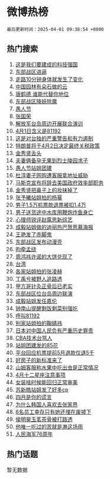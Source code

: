 # 微博热榜

`最后更新时间：2025-04-01 09:38:54 +0800`

## 热门搜索

1. [这是我们要建成的科技强国](https://m.weibo.cn/search?containerid=100103type%3D1%26t%3D10%26q%3D%23%E8%BF%99%E6%98%AF%E6%88%91%E4%BB%AC%E8%A6%81%E5%BB%BA%E6%88%90%E7%9A%84%E7%A7%91%E6%8A%80%E5%BC%BA%E5%9B%BD%23&stream_entry_id=51&isnewpage=1&extparam=seat%3D1%26cate%3D10103%26filter_type%3Drealtimehot%26stream_entry_id%3D51%26c_type%3D51%26pos%3D0%26q%3D%2523%25E8%25BF%2599%25E6%2598%25AF%25E6%2588%2591%25E4%25BB%25AC%25E8%25A6%2581%25E5%25BB%25BA%25E6%2588%2590%25E7%259A%2584%25E7%25A7%2591%25E6%258A%2580%25E5%25BC%25BA%25E5%259B%25BD%2523%26dgr%3D0%26display_time%3D1743471532%26pre_seqid%3D17434715328740317483361)
1. [东部战区进逼](https://m.weibo.cn/search?containerid=100103type%3D1%26t%3D10%26q%3D%23%E4%B8%9C%E9%83%A8%E6%88%98%E5%8C%BA%E8%BF%9B%E9%80%BC%23&stream_entry_id=31&isnewpage=1&extparam=seat%3D1%26lcate%3D5001%26stream_entry_id%3D31%26q%3D%2523%25E4%25B8%259C%25E9%2583%25A8%25E6%2588%2598%25E5%258C%25BA%25E8%25BF%259B%25E9%2580%25BC%2523%26dgr%3D0%26realpos%3D1%26filter_type%3Drealtimehot%26band_rank%3D1%26c_type%3D31%26flag%3D2%26pos%3D0%26cate%3D5001%26display_time%3D1743471532%26pre_seqid%3D17434715328740317483361)
1. [走路10分钟身体就发生了变化](https://m.weibo.cn/search?containerid=100103type%3D1%26t%3D10%26q%3D%23%E8%B5%B0%E8%B7%AF10%E5%88%86%E9%92%9F%E8%BA%AB%E4%BD%93%E5%B0%B1%E5%8F%91%E7%94%9F%E4%BA%86%E5%8F%98%E5%8C%96%23&stream_entry_id=31&isnewpage=1&extparam=seat%3D1%26lcate%3D5001%26stream_entry_id%3D31%26q%3D%2523%25E8%25B5%25B0%25E8%25B7%25AF10%25E5%2588%2586%25E9%2592%259F%25E8%25BA%25AB%25E4%25BD%2593%25E5%25B0%25B1%25E5%258F%2591%25E7%2594%259F%25E4%25BA%2586%25E5%258F%2598%25E5%258C%2596%2523%26dgr%3D0%26realpos%3D2%26filter_type%3Drealtimehot%26band_rank%3D2%26c_type%3D31%26flag%3D1%26pos%3D1%26cate%3D5001%26display_time%3D1743471532%26pre_seqid%3D17434715328740317483361)
1. [中国园林有朵石做的云](https://m.weibo.cn/search?containerid=100103type%3D1%26t%3D10%26q%3D%23%E4%B8%AD%E5%9B%BD%E5%9B%AD%E6%9E%97%E6%9C%89%E6%9C%B5%E7%9F%B3%E5%81%9A%E7%9A%84%E4%BA%91%23&stream_entry_id=31&isnewpage=1&extparam=seat%3D1%26lcate%3D5001%26stream_entry_id%3D31%26q%3D%2523%25E4%25B8%25AD%25E5%259B%25BD%25E5%259B%25AD%25E6%259E%2597%25E6%259C%2589%25E6%259C%25B5%25E7%259F%25B3%25E5%2581%259A%25E7%259A%2584%25E4%25BA%2591%2523%26dgr%3D0%26realpos%3D3%26filter_type%3Drealtimehot%26band_rank%3D3%26c_type%3D31%26flag%3D0%26pos%3D2%26cate%3D5001%26display_time%3D1743471532%26pre_seqid%3D17434715328740317483361)
1. [唐鹤德 谁能代替你地位](https://m.weibo.cn/search?containerid=100103type%3D1%26t%3D10%26q%3D%E5%94%90%E9%B9%A4%E5%BE%B7+%E8%B0%81%E8%83%BD%E4%BB%A3%E6%9B%BF%E4%BD%A0%E5%9C%B0%E4%BD%8D&stream_entry_id=31&isnewpage=1&extparam=seat%3D1%26lcate%3D5001%26stream_entry_id%3D31%26q%3D%25E5%2594%2590%25E9%25B9%25A4%25E5%25BE%25B7%2520%25E8%25B0%2581%25E8%2583%25BD%25E4%25BB%25A3%25E6%259B%25BF%25E4%25BD%25A0%25E5%259C%25B0%25E4%25BD%258D%26dgr%3D0%26realpos%3D4%26filter_type%3Drealtimehot%26band_rank%3D4%26c_type%3D31%26flag%3D1%26pos%3D3%26cate%3D5001%26display_time%3D1743471532%26pre_seqid%3D17434715328740317483361)
1. [东部战区降妖除魔](https://m.weibo.cn/search?containerid=100103type%3D1%26t%3D10%26q%3D%23%E4%B8%9C%E9%83%A8%E6%88%98%E5%8C%BA%E9%99%8D%E5%A6%96%E9%99%A4%E9%AD%94%23&stream_entry_id=31&isnewpage=1&extparam=seat%3D1%26lcate%3D5001%26stream_entry_id%3D31%26q%3D%2523%25E4%25B8%259C%25E9%2583%25A8%25E6%2588%2598%25E5%258C%25BA%25E9%2599%258D%25E5%25A6%2596%25E9%2599%25A4%25E9%25AD%2594%2523%26dgr%3D0%26realpos%3D5%26filter_type%3Drealtimehot%26band_rank%3D5%26c_type%3D31%26flag%3D1%26pos%3D4%26cate%3D5001%26display_time%3D1743471532%26pre_seqid%3D17434715328740317483361)
1. [愚人节](https://m.weibo.cn/search?containerid=100103type%3D1%26t%3D10%26q%3D%E6%84%9A%E4%BA%BA%E8%8A%82&stream_entry_id=31&isnewpage=1&extparam=seat%3D1%26lcate%3D5001%26stream_entry_id%3D31%26q%3D%25E6%2584%259A%25E4%25BA%25BA%25E8%258A%2582%26dgr%3D0%26realpos%3D6%26filter_type%3Drealtimehot%26band_rank%3D6%26c_type%3D31%26flag%3D16%26pos%3D5%26cate%3D5001%26display_time%3D1743471532%26pre_seqid%3D17434715328740317483361)
1. [张国荣](https://m.weibo.cn/search?containerid=100103type%3D1%26t%3D10%26q%3D%E5%BC%A0%E5%9B%BD%E8%8D%A3&stream_entry_id=31&isnewpage=1&extparam=seat%3D1%26lcate%3D5001%26stream_entry_id%3D31%26q%3D%25E5%25BC%25A0%25E5%259B%25BD%25E8%258D%25A3%26dgr%3D0%26realpos%3D7%26filter_type%3Drealtimehot%26band_rank%3D7%26c_type%3D31%26flag%3D2%26pos%3D6%26cate%3D5001%26display_time%3D1743471532%26pre_seqid%3D17434715328740317483361)
1. [解放军台岛周边开展联合演训](https://m.weibo.cn/search?containerid=100103type%3D1%26t%3D10%26q%3D%23%E8%A7%A3%E6%94%BE%E5%86%9B%E5%8F%B0%E5%B2%9B%E5%91%A8%E8%BE%B9%E5%BC%80%E5%B1%95%E8%81%94%E5%90%88%E6%BC%94%E8%AE%AD%23&stream_entry_id=31&isnewpage=1&extparam=seat%3D1%26lcate%3D5001%26stream_entry_id%3D31%26q%3D%2523%25E8%25A7%25A3%25E6%2594%25BE%25E5%2586%259B%25E5%258F%25B0%25E5%25B2%259B%25E5%2591%25A8%25E8%25BE%25B9%25E5%25BC%2580%25E5%25B1%2595%25E8%2581%2594%25E5%2590%2588%25E6%25BC%2594%25E8%25AE%25AD%2523%26dgr%3D0%26realpos%3D8%26filter_type%3Drealtimehot%26band_rank%3D8%26c_type%3D31%26flag%3D0%26pos%3D7%26cate%3D5001%26display_time%3D1743471532%26pre_seqid%3D17434715328740317483361)
1. [4月1日含义是81192](https://m.weibo.cn/search?containerid=100103type%3D1%26t%3D10%26q%3D%234%E6%9C%881%E6%97%A5%E5%90%AB%E4%B9%89%E6%98%AF81192%23&stream_entry_id=31&isnewpage=1&extparam=seat%3D1%26lcate%3D5001%26stream_entry_id%3D31%26q%3D%25234%25E6%259C%25881%25E6%2597%25A5%25E5%2590%25AB%25E4%25B9%2589%25E6%2598%25AF81192%2523%26dgr%3D0%26realpos%3D9%26filter_type%3Drealtimehot%26band_rank%3D9%26c_type%3D31%26flag%3D0%26pos%3D8%26cate%3D5001%26display_time%3D1743471532%26pre_seqid%3D17434715328740317483361)
1. [这是对台独的严重警告和有力遏制](https://m.weibo.cn/search?containerid=100103type%3D1%26t%3D10%26q%3D%23%E8%BF%99%E6%98%AF%E5%AF%B9%E5%8F%B0%E7%8B%AC%E7%9A%84%E4%B8%A5%E9%87%8D%E8%AD%A6%E5%91%8A%E5%92%8C%E6%9C%89%E5%8A%9B%E9%81%8F%E5%88%B6%23&stream_entry_id=31&isnewpage=1&extparam=seat%3D1%26lcate%3D5001%26stream_entry_id%3D31%26q%3D%2523%25E8%25BF%2599%25E6%2598%25AF%25E5%25AF%25B9%25E5%258F%25B0%25E7%258B%25AC%25E7%259A%2584%25E4%25B8%25A5%25E9%2587%258D%25E8%25AD%25A6%25E5%2591%258A%25E5%2592%258C%25E6%259C%2589%25E5%258A%259B%25E9%2581%258F%25E5%2588%25B6%2523%26dgr%3D0%26realpos%3D10%26filter_type%3Drealtimehot%26band_rank%3D10%26c_type%3D31%26flag%3D0%26pos%3D9%26cate%3D5001%26display_time%3D1743471532%26pre_seqid%3D17434715328740317483361)
1. [特朗普将于4月2日决定最终关税政策](https://m.weibo.cn/search?containerid=100103type%3D1%26t%3D10%26q%3D%23%E7%89%B9%E6%9C%97%E6%99%AE%E5%B0%86%E4%BA%8E4%E6%9C%882%E6%97%A5%E5%86%B3%E5%AE%9A%E6%9C%80%E7%BB%88%E5%85%B3%E7%A8%8E%E6%94%BF%E7%AD%96%23&stream_entry_id=31&isnewpage=1&extparam=seat%3D1%26lcate%3D5001%26stream_entry_id%3D31%26q%3D%2523%25E7%2589%25B9%25E6%259C%2597%25E6%2599%25AE%25E5%25B0%2586%25E4%25BA%258E4%25E6%259C%25882%25E6%2597%25A5%25E5%2586%25B3%25E5%25AE%259A%25E6%259C%2580%25E7%25BB%2588%25E5%2585%25B3%25E7%25A8%258E%25E6%2594%25BF%25E7%25AD%2596%2523%26dgr%3D0%26realpos%3D11%26filter_type%3Drealtimehot%26band_rank%3D11%26c_type%3D31%26flag%3D0%26pos%3D10%26cate%3D5001%26display_time%3D1743471532%26pre_seqid%3D17434715328740317483361)
1. [金秀贤舌头](https://m.weibo.cn/search?containerid=100103type%3D1%26t%3D10%26q%3D%23%E9%87%91%E7%A7%80%E8%B4%A4%E8%88%8C%E5%A4%B4%23&stream_entry_id=31&isnewpage=1&extparam=seat%3D1%26lcate%3D5001%26stream_entry_id%3D31%26q%3D%2523%25E9%2587%2591%25E7%25A7%2580%25E8%25B4%25A4%25E8%2588%258C%25E5%25A4%25B4%2523%26dgr%3D0%26realpos%3D12%26filter_type%3Drealtimehot%26band_rank%3D12%26c_type%3D31%26flag%3D1%26pos%3D11%26cate%3D5001%26display_time%3D1743471532%26pre_seqid%3D17434715328740317483361)
1. [夫妻俩备孕无果到烈士陵园求子](https://m.weibo.cn/search?containerid=100103type%3D1%26t%3D10%26q%3D%23%E5%A4%AB%E5%A6%BB%E4%BF%A9%E5%A4%87%E5%AD%95%E6%97%A0%E6%9E%9C%E5%88%B0%E7%83%88%E5%A3%AB%E9%99%B5%E5%9B%AD%E6%B1%82%E5%AD%90%23&stream_entry_id=31&isnewpage=1&extparam=seat%3D1%26lcate%3D5001%26stream_entry_id%3D31%26q%3D%2523%25E5%25A4%25AB%25E5%25A6%25BB%25E4%25BF%25A9%25E5%25A4%2587%25E5%25AD%2595%25E6%2597%25A0%25E6%259E%259C%25E5%2588%25B0%25E7%2583%2588%25E5%25A3%25AB%25E9%2599%25B5%25E5%259B%25AD%25E6%25B1%2582%25E5%25AD%2590%2523%26dgr%3D0%26realpos%3D13%26filter_type%3Drealtimehot%26band_rank%3D13%26c_type%3D31%26flag%3D1%26pos%3D12%26cate%3D5001%26display_time%3D1743471532%26pre_seqid%3D17434715328740317483361)
1. [愚人节站姐团建](https://m.weibo.cn/search?containerid=100103type%3D1%26t%3D10%26q%3D%23%E6%84%9A%E4%BA%BA%E8%8A%82%E7%AB%99%E5%A7%90%E5%9B%A2%E5%BB%BA%23&stream_entry_id=31&isnewpage=1&extparam=seat%3D1%26lcate%3D5001%26stream_entry_id%3D31%26q%3D%2523%25E6%2584%259A%25E4%25BA%25BA%25E8%258A%2582%25E7%25AB%2599%25E5%25A7%2590%25E5%259B%25A2%25E5%25BB%25BA%2523%26dgr%3D0%26realpos%3D14%26filter_type%3Drealtimehot%26band_rank%3D14%26c_type%3D31%26flag%3D2%26pos%3D13%26cate%3D5001%26display_time%3D1743471532%26pre_seqid%3D17434715328740317483361)
1. [杜淳妻子网购遭客服拿地址威胁](https://m.weibo.cn/search?containerid=100103type%3D1%26t%3D10%26q%3D%23%E6%9D%9C%E6%B7%B3%E5%A6%BB%E5%AD%90%E7%BD%91%E8%B4%AD%E9%81%AD%E5%AE%A2%E6%9C%8D%E6%8B%BF%E5%9C%B0%E5%9D%80%E5%A8%81%E8%83%81%23&stream_entry_id=31&isnewpage=1&extparam=seat%3D1%26lcate%3D5001%26stream_entry_id%3D31%26q%3D%2523%25E6%259D%259C%25E6%25B7%25B3%25E5%25A6%25BB%25E5%25AD%2590%25E7%25BD%2591%25E8%25B4%25AD%25E9%2581%25AD%25E5%25AE%25A2%25E6%259C%258D%25E6%258B%25BF%25E5%259C%25B0%25E5%259D%2580%25E5%25A8%2581%25E8%2583%2581%2523%26dgr%3D0%26realpos%3D15%26filter_type%3Drealtimehot%26band_rank%3D15%26c_type%3D31%26flag%3D1%26pos%3D14%26cate%3D5001%26display_time%3D1743471532%26pre_seqid%3D17434715328740317483361)
1. [马斯克宣布将辞去美国政府效率部职务](https://m.weibo.cn/search?containerid=100103type%3D1%26t%3D10%26q%3D%23%E9%A9%AC%E6%96%AF%E5%85%8B%E5%AE%A3%E5%B8%83%E5%B0%86%E8%BE%9E%E5%8E%BB%E7%BE%8E%E5%9B%BD%E6%94%BF%E5%BA%9C%E6%95%88%E7%8E%87%E9%83%A8%E8%81%8C%E5%8A%A1%23&stream_entry_id=31&isnewpage=1&extparam=seat%3D1%26lcate%3D5001%26stream_entry_id%3D31%26q%3D%2523%25E9%25A9%25AC%25E6%2596%25AF%25E5%2585%258B%25E5%25AE%25A3%25E5%25B8%2583%25E5%25B0%2586%25E8%25BE%259E%25E5%258E%25BB%25E7%25BE%258E%25E5%259B%25BD%25E6%2594%25BF%25E5%25BA%259C%25E6%2595%2588%25E7%258E%2587%25E9%2583%25A8%25E8%2581%258C%25E5%258A%25A1%2523%26dgr%3D0%26realpos%3D16%26filter_type%3Drealtimehot%26band_rank%3D16%26c_type%3D31%26flag%3D2%26pos%3D15%26cate%3D5001%26display_time%3D1743471532%26pre_seqid%3D17434715328740317483361)
1. [金秀贤把鼻子上的妆抹掉了](https://m.weibo.cn/search?containerid=100103type%3D1%26t%3D10%26q%3D%23%E9%87%91%E7%A7%80%E8%B4%A4%E6%8A%8A%E9%BC%BB%E5%AD%90%E4%B8%8A%E7%9A%84%E5%A6%86%E6%8A%B9%E6%8E%89%E4%BA%86%23&stream_entry_id=31&isnewpage=1&extparam=seat%3D1%26lcate%3D5001%26stream_entry_id%3D31%26q%3D%2523%25E9%2587%2591%25E7%25A7%2580%25E8%25B4%25A4%25E6%258A%258A%25E9%25BC%25BB%25E5%25AD%2590%25E4%25B8%258A%25E7%259A%2584%25E5%25A6%2586%25E6%258A%25B9%25E6%258E%2589%25E4%25BA%2586%2523%26dgr%3D0%26realpos%3D17%26filter_type%3Drealtimehot%26band_rank%3D17%26c_type%3D31%26flag%3D1%26pos%3D16%26cate%3D5001%26display_time%3D1743471532%26pre_seqid%3D17434715328740317483361)
1. [张予曦站姐拍的杨幂](https://m.weibo.cn/search?containerid=100103type%3D1%26t%3D10%26q%3D%23%E5%BC%A0%E4%BA%88%E6%9B%A6%E7%AB%99%E5%A7%90%E6%8B%8D%E7%9A%84%E6%9D%A8%E5%B9%82%23&stream_entry_id=31&isnewpage=1&extparam=seat%3D1%26lcate%3D5001%26stream_entry_id%3D31%26q%3D%2523%25E5%25BC%25A0%25E4%25BA%2588%25E6%259B%25A6%25E7%25AB%2599%25E5%25A7%2590%25E6%258B%258D%25E7%259A%2584%25E6%259D%25A8%25E5%25B9%2582%2523%26dgr%3D0%26realpos%3D18%26filter_type%3Drealtimehot%26band_rank%3D18%26c_type%3D31%26flag%3D1%26pos%3D17%26cate%3D5001%26display_time%3D1743471532%26pre_seqid%3D17434715328740317483361)
1. [男子1.5万机票款退票被扣1.4万](https://m.weibo.cn/search?containerid=100103type%3D1%26t%3D10%26q%3D%23%E7%94%B7%E5%AD%901.5%E4%B8%87%E6%9C%BA%E7%A5%A8%E6%AC%BE%E9%80%80%E7%A5%A8%E8%A2%AB%E6%89%A31.4%E4%B8%87%23&stream_entry_id=31&isnewpage=1&extparam=seat%3D1%26lcate%3D5001%26stream_entry_id%3D31%26q%3D%2523%25E7%2594%25B7%25E5%25AD%25901.5%25E4%25B8%2587%25E6%259C%25BA%25E7%25A5%25A8%25E6%25AC%25BE%25E9%2580%2580%25E7%25A5%25A8%25E8%25A2%25AB%25E6%2589%25A31.4%25E4%25B8%2587%2523%26dgr%3D0%26realpos%3D19%26filter_type%3Drealtimehot%26band_rank%3D19%26c_type%3D31%26flag%3D0%26pos%3D18%26cate%3D5001%26display_time%3D1743471532%26pre_seqid%3D17434715328740317483361)
1. [男子送货途中水库用鞭炮炸鱼身亡](https://m.weibo.cn/search?containerid=100103type%3D1%26t%3D10%26q%3D%23%E7%94%B7%E5%AD%90%E9%80%81%E8%B4%A7%E9%80%94%E4%B8%AD%E6%B0%B4%E5%BA%93%E7%94%A8%E9%9E%AD%E7%82%AE%E7%82%B8%E9%B1%BC%E8%BA%AB%E4%BA%A1%23&stream_entry_id=31&isnewpage=1&extparam=seat%3D1%26lcate%3D5001%26stream_entry_id%3D31%26q%3D%2523%25E7%2594%25B7%25E5%25AD%2590%25E9%2580%2581%25E8%25B4%25A7%25E9%2580%2594%25E4%25B8%25AD%25E6%25B0%25B4%25E5%25BA%2593%25E7%2594%25A8%25E9%259E%25AD%25E7%2582%25AE%25E7%2582%25B8%25E9%25B1%25BC%25E8%25BA%25AB%25E4%25BA%25A1%2523%26dgr%3D0%26realpos%3D20%26filter_type%3Drealtimehot%26band_rank%3D20%26c_type%3D31%26flag%3D0%26pos%3D19%26cate%3D5001%26display_time%3D1743471532%26pre_seqid%3D17434715328740317483361)
1. [心理师锐评赵露思新综艺](https://m.weibo.cn/search?containerid=100103type%3D1%26t%3D10%26q%3D%23%E5%BF%83%E7%90%86%E5%B8%88%E9%94%90%E8%AF%84%E8%B5%B5%E9%9C%B2%E6%80%9D%E6%96%B0%E7%BB%BC%E8%89%BA%23&stream_entry_id=31&isnewpage=1&extparam=seat%3D1%26lcate%3D5001%26stream_entry_id%3D31%26q%3D%2523%25E5%25BF%2583%25E7%2590%2586%25E5%25B8%2588%25E9%2594%2590%25E8%25AF%2584%25E8%25B5%25B5%25E9%259C%25B2%25E6%2580%259D%25E6%2596%25B0%25E7%25BB%25BC%25E8%2589%25BA%2523%26dgr%3D0%26realpos%3D21%26filter_type%3Drealtimehot%26band_rank%3D21%26c_type%3D31%26flag%3D0%26pos%3D20%26cate%3D5001%26display_time%3D1743471532%26pre_seqid%3D17434715328740317483361)
1. [成毅站姐做的迪丽热巴贺思慕海报](https://m.weibo.cn/search?containerid=100103type%3D1%26t%3D10%26q%3D%23%E6%88%90%E6%AF%85%E7%AB%99%E5%A7%90%E5%81%9A%E7%9A%84%E8%BF%AA%E4%B8%BD%E7%83%AD%E5%B7%B4%E8%B4%BA%E6%80%9D%E6%85%95%E6%B5%B7%E6%8A%A5%23&stream_entry_id=31&isnewpage=1&extparam=seat%3D1%26lcate%3D5001%26stream_entry_id%3D31%26q%3D%2523%25E6%2588%2590%25E6%25AF%2585%25E7%25AB%2599%25E5%25A7%2590%25E5%2581%259A%25E7%259A%2584%25E8%25BF%25AA%25E4%25B8%25BD%25E7%2583%25AD%25E5%25B7%25B4%25E8%25B4%25BA%25E6%2580%259D%25E6%2585%2595%25E6%25B5%25B7%25E6%258A%25A5%2523%26dgr%3D0%26realpos%3D22%26filter_type%3Drealtimehot%26band_rank%3D22%26c_type%3D31%26flag%3D0%26pos%3D21%26cate%3D5001%26display_time%3D1743471532%26pre_seqid%3D17434715328740317483361)
1. [王艳发了赤脚鬼](https://m.weibo.cn/search?containerid=100103type%3D1%26t%3D10%26q%3D%E7%8E%8B%E8%89%B3%E5%8F%91%E4%BA%86%E8%B5%A4%E8%84%9A%E9%AC%BC&stream_entry_id=31&isnewpage=1&extparam=seat%3D1%26lcate%3D5001%26stream_entry_id%3D31%26q%3D%25E7%258E%258B%25E8%2589%25B3%25E5%258F%2591%25E4%25BA%2586%25E8%25B5%25A4%25E8%2584%259A%25E9%25AC%25BC%26dgr%3D0%26realpos%3D23%26filter_type%3Drealtimehot%26band_rank%3D23%26c_type%3D31%26flag%3D0%26pos%3D22%26cate%3D5001%26display_time%3D1743471532%26pre_seqid%3D17434715328740317483361)
1. [东部战区发布动漫壳](https://m.weibo.cn/search?containerid=100103type%3D1%26t%3D10%26q%3D%23%E4%B8%9C%E9%83%A8%E6%88%98%E5%8C%BA%E5%8F%91%E5%B8%83%E5%8A%A8%E6%BC%AB%E5%A3%B3%23&stream_entry_id=31&isnewpage=1&extparam=seat%3D1%26lcate%3D5001%26stream_entry_id%3D31%26q%3D%2523%25E4%25B8%259C%25E9%2583%25A8%25E6%2588%2598%25E5%258C%25BA%25E5%258F%2591%25E5%25B8%2583%25E5%258A%25A8%25E6%25BC%25AB%25E5%25A3%25B3%2523%26dgr%3D0%26realpos%3D24%26filter_type%3Drealtimehot%26band_rank%3D24%26c_type%3D31%26flag%3D1%26pos%3D23%26cate%3D5001%26display_time%3D1743471532%26pre_seqid%3D17434715328740317483361)
1. [昀牵孟绕](https://m.weibo.cn/search?containerid=100103type%3D1%26t%3D10%26q%3D%23%E6%98%80%E7%89%B5%E5%AD%9F%E7%BB%95%23&stream_entry_id=31&isnewpage=1&extparam=seat%3D1%26lcate%3D5001%26stream_entry_id%3D31%26q%3D%2523%25E6%2598%2580%25E7%2589%25B5%25E5%25AD%259F%25E7%25BB%2595%2523%26dgr%3D0%26realpos%3D25%26filter_type%3Drealtimehot%26band_rank%3D25%26c_type%3D31%26flag%3D0%26pos%3D24%26cate%3D5001%26display_time%3D1743471532%26pre_seqid%3D17434715328740317483361)
1. [周鸿祎许诺的大饼兑现了](https://m.weibo.cn/search?containerid=100103type%3D1%26t%3D10%26q%3D%23%E5%91%A8%E9%B8%BF%E7%A5%8E%E8%AE%B8%E8%AF%BA%E7%9A%84%E5%A4%A7%E9%A5%BC%E5%85%91%E7%8E%B0%E4%BA%86%23&stream_entry_id=31&isnewpage=1&extparam=seat%3D1%26lcate%3D5001%26stream_entry_id%3D31%26q%3D%2523%25E5%2591%25A8%25E9%25B8%25BF%25E7%25A5%258E%25E8%25AE%25B8%25E8%25AF%25BA%25E7%259A%2584%25E5%25A4%25A7%25E9%25A5%25BC%25E5%2585%2591%25E7%258E%25B0%25E4%25BA%2586%2523%26dgr%3D0%26realpos%3D26%26filter_type%3Drealtimehot%26band_rank%3D26%26c_type%3D31%26flag%3D1%26pos%3D25%26cate%3D5001%26display_time%3D1743471532%26pre_seqid%3D17434715328740317483361)
1. [台湾](https://m.weibo.cn/search?containerid=100103type%3D1%26t%3D10%26q%3D%E5%8F%B0%E6%B9%BE&stream_entry_id=31&isnewpage=1&extparam=seat%3D1%26lcate%3D5001%26stream_entry_id%3D31%26q%3D%25E5%258F%25B0%25E6%25B9%25BE%26dgr%3D0%26realpos%3D27%26filter_type%3Drealtimehot%26band_rank%3D27%26c_type%3D31%26flag%3D1%26pos%3D26%26cate%3D5001%26display_time%3D1743471532%26pre_seqid%3D17434715328740317483361)
1. [各家站姐拍的张凌赫](https://m.weibo.cn/search?containerid=100103type%3D1%26t%3D10%26q%3D%23%E5%90%84%E5%AE%B6%E7%AB%99%E5%A7%90%E6%8B%8D%E7%9A%84%E5%BC%A0%E5%87%8C%E8%B5%AB%23&stream_entry_id=31&isnewpage=1&extparam=seat%3D1%26lcate%3D5001%26stream_entry_id%3D31%26q%3D%2523%25E5%2590%2584%25E5%25AE%25B6%25E7%25AB%2599%25E5%25A7%2590%25E6%258B%258D%25E7%259A%2584%25E5%25BC%25A0%25E5%2587%258C%25E8%25B5%25AB%2523%26dgr%3D0%26realpos%3D28%26filter_type%3Drealtimehot%26band_rank%3D28%26c_type%3D31%26flag%3D1%26pos%3D27%26cate%3D5001%26display_time%3D1743471532%26pre_seqid%3D17434715328740317483361)
1. [丁禹兮被野人追路透](https://m.weibo.cn/search?containerid=100103type%3D1%26t%3D10%26q%3D%23%E4%B8%81%E7%A6%B9%E5%85%AE%E8%A2%AB%E9%87%8E%E4%BA%BA%E8%BF%BD%E8%B7%AF%E9%80%8F%23&stream_entry_id=31&isnewpage=1&extparam=seat%3D1%26lcate%3D5001%26stream_entry_id%3D31%26q%3D%2523%25E4%25B8%2581%25E7%25A6%25B9%25E5%2585%25AE%25E8%25A2%25AB%25E9%2587%258E%25E4%25BA%25BA%25E8%25BF%25BD%25E8%25B7%25AF%25E9%2580%258F%2523%26dgr%3D0%26realpos%3D29%26filter_type%3Drealtimehot%26band_rank%3D29%26c_type%3D31%26flag%3D1%26pos%3D28%26cate%3D5001%26display_time%3D1743471532%26pre_seqid%3D17434715328740317483361)
1. [甲亢哥针灸正骨后已老实](https://m.weibo.cn/search?containerid=100103type%3D1%26t%3D10%26q%3D%23%E7%94%B2%E4%BA%A2%E5%93%A5%E9%92%88%E7%81%B8%E6%AD%A3%E9%AA%A8%E5%90%8E%E5%B7%B2%E8%80%81%E5%AE%9E%23&stream_entry_id=31&isnewpage=1&extparam=seat%3D1%26lcate%3D5001%26stream_entry_id%3D31%26q%3D%2523%25E7%2594%25B2%25E4%25BA%25A2%25E5%2593%25A5%25E9%2592%2588%25E7%2581%25B8%25E6%25AD%25A3%25E9%25AA%25A8%25E5%2590%258E%25E5%25B7%25B2%25E8%2580%2581%25E5%25AE%259E%2523%26dgr%3D0%26realpos%3D30%26filter_type%3Drealtimehot%26band_rank%3D30%26c_type%3D31%26flag%3D0%26pos%3D29%26cate%3D5001%26display_time%3D1743471532%26pre_seqid%3D17434715328740317483361)
1. [东部战区位台岛周边联演](https://m.weibo.cn/search?containerid=100103type%3D1%26t%3D10%26q%3D%23%E4%B8%9C%E9%83%A8%E6%88%98%E5%8C%BA%E4%BD%8D%E5%8F%B0%E5%B2%9B%E5%91%A8%E8%BE%B9%E8%81%94%E6%BC%94%23&stream_entry_id=31&isnewpage=1&extparam=seat%3D1%26lcate%3D5001%26stream_entry_id%3D31%26q%3D%2523%25E4%25B8%259C%25E9%2583%25A8%25E6%2588%2598%25E5%258C%25BA%25E4%25BD%258D%25E5%258F%25B0%25E5%25B2%259B%25E5%2591%25A8%25E8%25BE%25B9%25E8%2581%2594%25E6%25BC%2594%2523%26dgr%3D0%26realpos%3D31%26filter_type%3Drealtimehot%26band_rank%3D31%26c_type%3D31%26flag%3D1%26pos%3D30%26cate%3D5001%26display_time%3D1743471532%26pre_seqid%3D17434715328740317483361)
1. [成毅站姐发任嘉伦](https://m.weibo.cn/search?containerid=100103type%3D1%26t%3D10%26q%3D%23%E6%88%90%E6%AF%85%E7%AB%99%E5%A7%90%E5%8F%91%E4%BB%BB%E5%98%89%E4%BC%A6%23&stream_entry_id=31&isnewpage=1&extparam=seat%3D1%26lcate%3D5001%26stream_entry_id%3D31%26q%3D%2523%25E6%2588%2590%25E6%25AF%2585%25E7%25AB%2599%25E5%25A7%2590%25E5%258F%2591%25E4%25BB%25BB%25E5%2598%2589%25E4%25BC%25A6%2523%26dgr%3D0%26realpos%3D32%26filter_type%3Drealtimehot%26band_rank%3D32%26c_type%3D31%26flag%3D1%26pos%3D31%26cate%3D5001%26display_time%3D1743471532%26pre_seqid%3D17434715328740317483361)
1. [钟南山提醒剩饭剩菜别强吃](https://m.weibo.cn/search?containerid=100103type%3D1%26t%3D10%26q%3D%23%E9%92%9F%E5%8D%97%E5%B1%B1%E6%8F%90%E9%86%92%E5%89%A9%E9%A5%AD%E5%89%A9%E8%8F%9C%E5%88%AB%E5%BC%BA%E5%90%83%23&stream_entry_id=31&isnewpage=1&extparam=seat%3D1%26lcate%3D5001%26stream_entry_id%3D31%26q%3D%2523%25E9%2592%259F%25E5%258D%2597%25E5%25B1%25B1%25E6%258F%2590%25E9%2586%2592%25E5%2589%25A9%25E9%25A5%25AD%25E5%2589%25A9%25E8%258F%259C%25E5%2588%25AB%25E5%25BC%25BA%25E5%2590%2583%2523%26dgr%3D0%26realpos%3D33%26filter_type%3Drealtimehot%26band_rank%3D33%26c_type%3D31%26flag%3D0%26pos%3D32%26cate%3D5001%26display_time%3D1743471532%26pre_seqid%3D17434715328740317483361)
1. [呼叫81192](https://m.weibo.cn/search?containerid=100103type%3D1%26t%3D10%26q%3D%23%E5%91%BC%E5%8F%AB81192%23&stream_entry_id=31&isnewpage=1&extparam=seat%3D1%26lcate%3D5001%26stream_entry_id%3D31%26q%3D%2523%25E5%2591%25BC%25E5%258F%25AB81192%2523%26dgr%3D0%26realpos%3D34%26filter_type%3Drealtimehot%26band_rank%3D34%26c_type%3D31%26flag%3D0%26pos%3D33%26cate%3D5001%26display_time%3D1743471532%26pre_seqid%3D17434715328740317483361)
1. [别家站姐拍的鞠婧祎](https://m.weibo.cn/search?containerid=100103type%3D1%26t%3D10%26q%3D%23%E5%88%AB%E5%AE%B6%E7%AB%99%E5%A7%90%E6%8B%8D%E7%9A%84%E9%9E%A0%E5%A9%A7%E7%A5%8E%23&stream_entry_id=31&isnewpage=1&extparam=seat%3D1%26lcate%3D5001%26stream_entry_id%3D31%26q%3D%2523%25E5%2588%25AB%25E5%25AE%25B6%25E7%25AB%2599%25E5%25A7%2590%25E6%258B%258D%25E7%259A%2584%25E9%259E%25A0%25E5%25A9%25A7%25E7%25A5%258E%2523%26dgr%3D0%26realpos%3D35%26filter_type%3Drealtimehot%26band_rank%3D35%26c_type%3D31%26flag%3D1%26pos%3D34%26cate%3D5001%26display_time%3D1743471532%26pre_seqid%3D17434715328740317483361)
1. [日本对中国人民负有严重历史罪责](https://m.weibo.cn/search?containerid=100103type%3D1%26t%3D10%26q%3D%23%E6%97%A5%E6%9C%AC%E5%AF%B9%E4%B8%AD%E5%9B%BD%E4%BA%BA%E6%B0%91%E8%B4%9F%E6%9C%89%E4%B8%A5%E9%87%8D%E5%8E%86%E5%8F%B2%E7%BD%AA%E8%B4%A3%23&stream_entry_id=31&isnewpage=1&extparam=seat%3D1%26lcate%3D5001%26stream_entry_id%3D31%26q%3D%2523%25E6%2597%25A5%25E6%259C%25AC%25E5%25AF%25B9%25E4%25B8%25AD%25E5%259B%25BD%25E4%25BA%25BA%25E6%25B0%2591%25E8%25B4%259F%25E6%259C%2589%25E4%25B8%25A5%25E9%2587%258D%25E5%258E%2586%25E5%258F%25B2%25E7%25BD%25AA%25E8%25B4%25A3%2523%26dgr%3D0%26realpos%3D36%26filter_type%3Drealtimehot%26band_rank%3D36%26c_type%3D31%26flag%3D0%26pos%3D35%26cate%3D5001%26display_time%3D1743471532%26pre_seqid%3D17434715328740317483361)
1. [CBA技术台骂人](https://m.weibo.cn/search?containerid=100103type%3D1%26t%3D10%26q%3D%23CBA%E6%8A%80%E6%9C%AF%E5%8F%B0%E9%AA%82%E4%BA%BA%23&stream_entry_id=31&isnewpage=1&extparam=seat%3D1%26lcate%3D5001%26stream_entry_id%3D31%26q%3D%2523CBA%25E6%258A%2580%25E6%259C%25AF%25E5%258F%25B0%25E9%25AA%2582%25E4%25BA%25BA%2523%26dgr%3D0%26realpos%3D37%26filter_type%3Drealtimehot%26band_rank%3D37%26c_type%3D31%26flag%3D1%26pos%3D36%26cate%3D5001%26display_time%3D1743471532%26pre_seqid%3D17434715328740317483361)
1. [站姐团建发的85花](https://m.weibo.cn/search?containerid=100103type%3D1%26t%3D10%26q%3D%23%E7%AB%99%E5%A7%90%E5%9B%A2%E5%BB%BA%E5%8F%91%E7%9A%8485%E8%8A%B1%23&stream_entry_id=31&isnewpage=1&extparam=seat%3D1%26lcate%3D5001%26stream_entry_id%3D31%26q%3D%2523%25E7%25AB%2599%25E5%25A7%2590%25E5%259B%25A2%25E5%25BB%25BA%25E5%258F%2591%25E7%259A%258485%25E8%258A%25B1%2523%26dgr%3D0%26realpos%3D38%26filter_type%3Drealtimehot%26band_rank%3D38%26c_type%3D31%26flag%3D1%26pos%3D37%26cate%3D5001%26display_time%3D1743471532%26pre_seqid%3D17434715328740317483361)
1. [平台回应机票提前5月退款仅退5千](https://m.weibo.cn/search?containerid=100103type%3D1%26t%3D10%26q%3D%23%E5%B9%B3%E5%8F%B0%E5%9B%9E%E5%BA%94%E6%9C%BA%E7%A5%A8%E6%8F%90%E5%89%8D5%E6%9C%88%E9%80%80%E6%AC%BE%E4%BB%85%E9%80%805%E5%8D%83%23&stream_entry_id=31&isnewpage=1&extparam=seat%3D1%26lcate%3D5001%26stream_entry_id%3D31%26q%3D%2523%25E5%25B9%25B3%25E5%258F%25B0%25E5%259B%259E%25E5%25BA%2594%25E6%259C%25BA%25E7%25A5%25A8%25E6%258F%2590%25E5%2589%258D5%25E6%259C%2588%25E9%2580%2580%25E6%25AC%25BE%25E4%25BB%2585%25E9%2580%25805%25E5%258D%2583%2523%26dgr%3D0%26realpos%3D39%26filter_type%3Drealtimehot%26band_rank%3D39%26c_type%3D31%26flag%3D1%26pos%3D38%26cate%3D5001%26display_time%3D1743471532%26pre_seqid%3D17434715328740317483361)
1. [好房子的新标准来了](https://m.weibo.cn/search?containerid=100103type%3D1%26t%3D10%26q%3D%23%E5%A5%BD%E6%88%BF%E5%AD%90%E7%9A%84%E6%96%B0%E6%A0%87%E5%87%86%E6%9D%A5%E4%BA%86%23&stream_entry_id=31&isnewpage=1&extparam=seat%3D1%26lcate%3D5001%26stream_entry_id%3D31%26q%3D%2523%25E5%25A5%25BD%25E6%2588%25BF%25E5%25AD%2590%25E7%259A%2584%25E6%2596%25B0%25E6%25A0%2587%25E5%2587%2586%25E6%259D%25A5%25E4%25BA%2586%2523%26dgr%3D0%26realpos%3D40%26filter_type%3Drealtimehot%26band_rank%3D40%26c_type%3D31%26flag%3D0%26pos%3D39%26cate%3D5001%26display_time%3D1743471532%26pre_seqid%3D17434715328740317483361)
1. [山姆客服称水果中吃出虫是正常情况](https://m.weibo.cn/search?containerid=100103type%3D1%26t%3D10%26q%3D%23%E5%B1%B1%E5%A7%86%E5%AE%A2%E6%9C%8D%E7%A7%B0%E6%B0%B4%E6%9E%9C%E4%B8%AD%E5%90%83%E5%87%BA%E8%99%AB%E6%98%AF%E6%AD%A3%E5%B8%B8%E6%83%85%E5%86%B5%23&stream_entry_id=31&isnewpage=1&extparam=seat%3D1%26lcate%3D5001%26stream_entry_id%3D31%26q%3D%2523%25E5%25B1%25B1%25E5%25A7%2586%25E5%25AE%25A2%25E6%259C%258D%25E7%25A7%25B0%25E6%25B0%25B4%25E6%259E%259C%25E4%25B8%25AD%25E5%2590%2583%25E5%2587%25BA%25E8%2599%25AB%25E6%2598%25AF%25E6%25AD%25A3%25E5%25B8%25B8%25E6%2583%2585%25E5%2586%25B5%2523%26dgr%3D0%26realpos%3D41%26filter_type%3Drealtimehot%26band_rank%3D41%26c_type%3D31%26flag%3D0%26pos%3D40%26cate%3D5001%26display_time%3D1743471532%26pre_seqid%3D17434715328740317483361)
1. [4月十二星座注意事项](https://m.weibo.cn/search?containerid=100103type%3D1%26t%3D10%26q%3D%234%E6%9C%88%E5%8D%81%E4%BA%8C%E6%98%9F%E5%BA%A7%E6%B3%A8%E6%84%8F%E4%BA%8B%E9%A1%B9%23&stream_entry_id=31&isnewpage=1&extparam=seat%3D1%26lcate%3D5001%26stream_entry_id%3D31%26q%3D%25234%25E6%259C%2588%25E5%258D%2581%25E4%25BA%258C%25E6%2598%259F%25E5%25BA%25A7%25E6%25B3%25A8%25E6%2584%258F%25E4%25BA%258B%25E9%25A1%25B9%2523%26dgr%3D0%26realpos%3D42%26filter_type%3Drealtimehot%26band_rank%3D42%26c_type%3D31%26flag%3D1%26pos%3D41%26cate%3D5001%26display_time%3D1743471532%26pre_seqid%3D17434715328740317483361)
1. [女装啥时候能回归正常审美](https://m.weibo.cn/search?containerid=100103type%3D1%26t%3D10%26q%3D%E5%A5%B3%E8%A3%85%E5%95%A5%E6%97%B6%E5%80%99%E8%83%BD%E5%9B%9E%E5%BD%92%E6%AD%A3%E5%B8%B8%E5%AE%A1%E7%BE%8E&stream_entry_id=31&isnewpage=1&extparam=seat%3D1%26lcate%3D5001%26stream_entry_id%3D31%26q%3D%25E5%25A5%25B3%25E8%25A3%2585%25E5%2595%25A5%25E6%2597%25B6%25E5%2580%2599%25E8%2583%25BD%25E5%259B%259E%25E5%25BD%2592%25E6%25AD%25A3%25E5%25B8%25B8%25E5%25AE%25A1%25E7%25BE%258E%26dgr%3D0%26realpos%3D43%26filter_type%3Drealtimehot%26band_rank%3D43%26c_type%3D31%26flag%3D0%26pos%3D42%26cate%3D5001%26display_time%3D1743471532%26pre_seqid%3D17434715328740317483361)
1. [苏新皓站姐发了好多cp](https://m.weibo.cn/search?containerid=100103type%3D1%26t%3D10%26q%3D%23%E8%8B%8F%E6%96%B0%E7%9A%93%E7%AB%99%E5%A7%90%E5%8F%91%E4%BA%86%E5%A5%BD%E5%A4%9Acp%23&stream_entry_id=31&isnewpage=1&extparam=seat%3D1%26lcate%3D5001%26stream_entry_id%3D31%26q%3D%2523%25E8%258B%258F%25E6%2596%25B0%25E7%259A%2593%25E7%25AB%2599%25E5%25A7%2590%25E5%258F%2591%25E4%25BA%2586%25E5%25A5%25BD%25E5%25A4%259Acp%2523%26dgr%3D0%26realpos%3D44%26filter_type%3Drealtimehot%26band_rank%3D44%26c_type%3D31%26flag%3D0%26pos%3D43%26cate%3D5001%26display_time%3D1743471532%26pre_seqid%3D17434715328740317483361)
1. [四月是你的谎言](https://m.weibo.cn/search?containerid=100103type%3D1%26t%3D10%26q%3D%E5%9B%9B%E6%9C%88%E6%98%AF%E4%BD%A0%E7%9A%84%E8%B0%8E%E8%A8%80&stream_entry_id=31&isnewpage=1&extparam=seat%3D1%26lcate%3D5001%26stream_entry_id%3D31%26q%3D%25E5%259B%259B%25E6%259C%2588%25E6%2598%25AF%25E4%25BD%25A0%25E7%259A%2584%25E8%25B0%258E%25E8%25A8%2580%26dgr%3D0%26realpos%3D45%26filter_type%3Drealtimehot%26band_rank%3D45%26c_type%3D31%26flag%3D1%26pos%3D44%26cate%3D5001%26display_time%3D1743471532%26pre_seqid%3D17434715328740317483361)
1. [为什么韩国人喜欢去张家界](https://m.weibo.cn/search?containerid=100103type%3D1%26t%3D10%26q%3D%23%E4%B8%BA%E4%BB%80%E4%B9%88%E9%9F%A9%E5%9B%BD%E4%BA%BA%E5%96%9C%E6%AC%A2%E5%8E%BB%E5%BC%A0%E5%AE%B6%E7%95%8C%23&stream_entry_id=31&isnewpage=1&extparam=seat%3D1%26lcate%3D5001%26stream_entry_id%3D31%26q%3D%2523%25E4%25B8%25BA%25E4%25BB%2580%25E4%25B9%2588%25E9%259F%25A9%25E5%259B%25BD%25E4%25BA%25BA%25E5%2596%259C%25E6%25AC%25A2%25E5%258E%25BB%25E5%25BC%25A0%25E5%25AE%25B6%25E7%2595%258C%2523%26dgr%3D0%26realpos%3D46%26filter_type%3Drealtimehot%26band_rank%3D46%26c_type%3D31%26flag%3D1%26pos%3D45%26cate%3D5001%26display_time%3D1743471532%26pre_seqid%3D17434715328740317483361)
1. [6名员工幸存只有她还埋在废墟下](https://m.weibo.cn/search?containerid=100103type%3D1%26t%3D10%26q%3D%236%E5%90%8D%E5%91%98%E5%B7%A5%E5%B9%B8%E5%AD%98%E5%8F%AA%E6%9C%89%E5%A5%B9%E8%BF%98%E5%9F%8B%E5%9C%A8%E5%BA%9F%E5%A2%9F%E4%B8%8B%23&stream_entry_id=31&isnewpage=1&extparam=seat%3D1%26lcate%3D5001%26stream_entry_id%3D31%26q%3D%25236%25E5%2590%258D%25E5%2591%2598%25E5%25B7%25A5%25E5%25B9%25B8%25E5%25AD%2598%25E5%258F%25AA%25E6%259C%2589%25E5%25A5%25B9%25E8%25BF%2598%25E5%259F%258B%25E5%259C%25A8%25E5%25BA%259F%25E5%25A2%259F%25E4%25B8%258B%2523%26dgr%3D0%26realpos%3D47%26filter_type%3Drealtimehot%26band_rank%3D47%26c_type%3D31%26flag%3D0%26pos%3D46%26cate%3D5001%26display_time%3D1743471532%26pre_seqid%3D17434715328740317483361)
1. [侯明昊玉茗茶骨被打路透](https://m.weibo.cn/search?containerid=100103type%3D1%26t%3D10%26q%3D%23%E4%BE%AF%E6%98%8E%E6%98%8A%E7%8E%89%E8%8C%97%E8%8C%B6%E9%AA%A8%E8%A2%AB%E6%89%93%E8%B7%AF%E9%80%8F%23&stream_entry_id=31&isnewpage=1&extparam=seat%3D1%26lcate%3D5001%26stream_entry_id%3D31%26q%3D%2523%25E4%25BE%25AF%25E6%2598%258E%25E6%2598%258A%25E7%258E%2589%25E8%258C%2597%25E8%258C%25B6%25E9%25AA%25A8%25E8%25A2%25AB%25E6%2589%2593%25E8%25B7%25AF%25E9%2580%258F%2523%26dgr%3D0%26realpos%3D48%26filter_type%3Drealtimehot%26band_rank%3D48%26c_type%3D31%26flag%3D1%26pos%3D47%26cate%3D5001%26display_time%3D1743471532%26pre_seqid%3D17434715328740317483361)
1. [他唯一吃过的苦就是淋这场雨](https://m.weibo.cn/search?containerid=100103type%3D1%26t%3D10%26q%3D%E4%BB%96%E5%94%AF%E4%B8%80%E5%90%83%E8%BF%87%E7%9A%84%E8%8B%A6%E5%B0%B1%E6%98%AF%E6%B7%8B%E8%BF%99%E5%9C%BA%E9%9B%A8&stream_entry_id=31&isnewpage=1&extparam=seat%3D1%26lcate%3D5001%26stream_entry_id%3D31%26q%3D%25E4%25BB%2596%25E5%2594%25AF%25E4%25B8%2580%25E5%2590%2583%25E8%25BF%2587%25E7%259A%2584%25E8%258B%25A6%25E5%25B0%25B1%25E6%2598%25AF%25E6%25B7%258B%25E8%25BF%2599%25E5%259C%25BA%25E9%259B%25A8%26dgr%3D0%26realpos%3D49%26filter_type%3Drealtimehot%26band_rank%3D49%26c_type%3D31%26flag%3D1%26pos%3D48%26cate%3D5001%26display_time%3D1743471532%26pre_seqid%3D17434715328740317483361)
1. [人民海军76周年](https://m.weibo.cn/search?containerid=100103type%3D1%26t%3D10%26q%3D%23%E4%BA%BA%E6%B0%91%E6%B5%B7%E5%86%9B76%E5%91%A8%E5%B9%B4%23&stream_entry_id=31&isnewpage=1&extparam=seat%3D1%26lcate%3D5001%26stream_entry_id%3D31%26q%3D%2523%25E4%25BA%25BA%25E6%25B0%2591%25E6%25B5%25B7%25E5%2586%259B76%25E5%2591%25A8%25E5%25B9%25B4%2523%26dgr%3D0%26realpos%3D50%26filter_type%3Drealtimehot%26band_rank%3D50%26c_type%3D31%26flag%3D0%26pos%3D49%26cate%3D5001%26display_time%3D1743471532%26pre_seqid%3D17434715328740317483361)

## 热门话题

暂无数据
